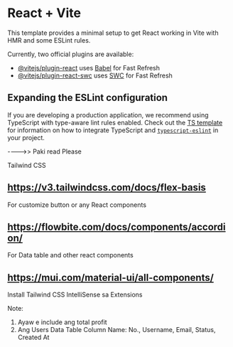 # React + Vite

This template provides a minimal setup to get React working in Vite with HMR and some ESLint rules.

Currently, two official plugins are available:

- [@vitejs/plugin-react](https://github.com/vitejs/vite-plugin-react/blob/main/packages/plugin-react) uses [Babel](https://babeljs.io/) for Fast Refresh
- [@vitejs/plugin-react-swc](https://github.com/vitejs/vite-plugin-react/blob/main/packages/plugin-react-swc) uses [SWC](https://swc.rs/) for Fast Refresh

## Expanding the ESLint configuration

If you are developing a production application, we recommend using TypeScript with type-aware lint rules enabled. Check out the [TS template](https://github.com/vitejs/vite/tree/main/packages/create-vite/template-react-ts) for information on how to integrate TypeScript and [`typescript-eslint`](https://typescript-eslint.io) in your project.

---->> Paki read Please

Tailwind CSS
## https://v3.tailwindcss.com/docs/flex-basis

For customize button or any React components
## https://flowbite.com/docs/components/accordion/

For Data table and other react components
## https://mui.com/material-ui/all-components/

Install Tailwind CSS IntelliSense sa Extensions

Note:
1. Ayaw e include ang total profit
2. Ang Users Data Table Column Name: No., Username, Email, Status, Created At

